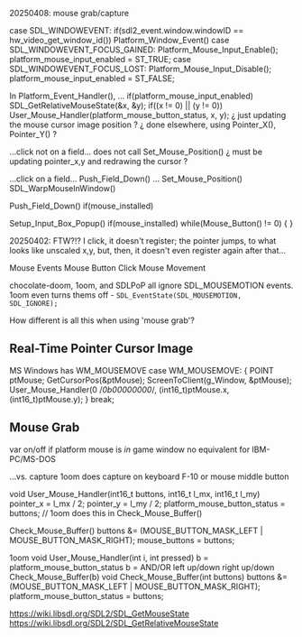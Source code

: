 


20250408:
mouse grab/capture

case SDL_WINDOWEVENT:
    if(sdl2_event.window.windowID == hw_video_get_window_id())
        Platform_Window_Event()
            case SDL_WINDOWEVENT_FOCUS_GAINED:
                Platform_Mouse_Input_Enable();
                    platform_mouse_input_enabled = ST_TRUE;
            case SDL_WINDOWEVENT_FOCUS_LOST:
                Platform_Mouse_Input_Disable();
                    platform_mouse_input_enabled = ST_FALSE;

In Platform_Event_Handler(), ...
    if(platform_mouse_input_enabled)
        SDL_GetRelativeMouseState(&x, &y);
        if((x != 0) || (y != 0))
            User_Mouse_Handler(platform_mouse_button_status, x, y);
¿ just updating the mouse cursor image position ?
¿ done elsewhere, using Pointer_X(), Pointer_Y() ?

...click not on a field...
    does not call Set_Mouse_Position()
    ¿ must be updating pointer_x,y and redrawing the cursor ?

...click on a field...
Push_Field_Down()
    ...
    Set_Mouse_Position()
        SDL_WarpMouseInWindow()



Push_Field_Down()
    if(mouse_installed)

Setup_Input_Box_Popup()
    if(mouse_installed)
        while(Mouse_Button() != 0) { }




20250402:
FTW?!?
I click, it doesn't register; the pointer jumps, to what looks like unscaled x,y, but, then, it doesn't even register again after that...






Mouse Events
Mouse Button Click
Mouse Movement



chocolate-doom, 1oom, and SDLPoP all ignore SDL_MOUSEMOTION events.
1oom even turns thems off - `SDL_EventState(SDL_MOUSEMOTION, SDL_IGNORE);`


How different is all this when using 'mouse grab'?





## Real-Time Pointer Cursor Image

MS Windows has WM_MOUSEMOVE
        case WM_MOUSEMOVE:
        {
            POINT ptMouse;
            GetCursorPos(&ptMouse);
            ScreenToClient(g_Window, &ptMouse);
            User_Mouse_Handler(0 /*0b00000000*/, (int16_t)ptMouse.x, (int16_t)ptMouse.y);
        } break;







## Mouse Grab
var on/off if platform mouse is *in* game window
no equivalent for IBM-PC/MS-DOS

...vs. capture
1oom does capture on keyboard F-10 or mouse middle button



void User_Mouse_Handler(int16_t buttons, int16_t l_mx, int16_t l_my)
    pointer_x = l_mx / 2;
    pointer_y = l_my / 2;
    platform_mouse_button_status = buttons;  // 1oom does this in Check_Mouse_Buffer()

Check_Mouse_Buffer()
    buttons &= (MOUSE_BUTTON_MASK_LEFT | MOUSE_BUTTON_MASK_RIGHT);
    mouse_buttons = buttons;

1oom
    void User_Mouse_Handler(int i, int pressed)
        b = platform_mouse_button_status
        b = AND/OR left up/down right up/down
        Check_Mouse_Buffer(b)
        void Check_Mouse_Buffer(int buttons)
            buttons &= (MOUSE_BUTTON_MASK_LEFT | MOUSE_BUTTON_MASK_RIGHT);
            platform_mouse_button_status = buttons;






https://wiki.libsdl.org/SDL2/SDL_GetMouseState
https://wiki.libsdl.org/SDL2/SDL_GetRelativeMouseState
